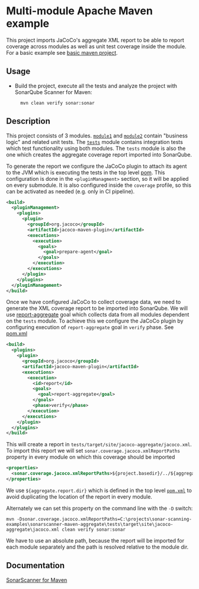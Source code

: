 # Multi-module Apache Maven example

This project imports JaCoCo's aggregate XML report to be able to report coverage across modules as well as unit
test coverage inside the module. For a basic example see [basic maven project](../maven-basic/README.md).

## Usage

* Build the project, execute all the tests and analyze the project with SonarQube Scanner for Maven:

        mvn clean verify sonar:sonar

## Description

This project consists of 3 modules. [`module1`](module1/pom.xml) and [`module2`](module2/pom.xml) contain "business logic" and 
related unit tests. The [`tests`](tests/pom.xml) module contains integration tests which test functionality using both modules. 
The `tests` module is also the one which creates the aggregate coverage report imported into SonarQube.

To generate the report we configure the JaCoCo plugin to attach its agent to the JVM which is executing the tests in the top 
level [pom](pom.xml). This configuration is done in the `<pluginManagment>` section, so it will be applied on every submodule.
It is also configured inside the `coverage` profile, so this can be activated as needed (e.g. only in CI pipeline).

```xml
<build>
  <pluginManagement>
    <plugins>
      <plugin>
        <groupId>org.jacoco</groupId>
        <artifactId>jacoco-maven-plugin</artifactId>
        <executions>
          <execution>
            <goals>
              <goal>prepare-agent</goal>
            </goals>
          </execution>
        </executions>
      </plugin>
    </plugins>
  </pluginManagement>
</build>
```  

Once we have configured JaCoCo to collect coverage data, we need to generate the XML coverage report to be imported into 
SonarQube. We will use [report-aggregate](https://www.jacoco.org/jacoco/trunk/doc/report-aggregate-mojo.html) goal which 
collects data from all modules dependent on the `tests` module. To achieve this we configure the JaCoCo plugin by configuring execution 
 of `report-aggregate` goal in `verify` phase. See [pom.xml](tests/pom.xml) 

```xml
<build>
  <plugins>
    <plugin>
      <groupId>org.jacoco</groupId>
      <artifactId>jacoco-maven-plugin</artifactId>
      <executions>
        <execution>
          <id>report</id>
          <goals>
            <goal>report-aggregate</goal>
          </goals>
          <phase>verify</phase>
        </execution>
      </executions>
    </plugin>
  </plugins>
</build>
``` 

This will create a report in `tests/target/site/jacoco-aggregate/jacoco.xml`. To import this report we will set 
`sonar.coverage.jacoco.xmlReportPaths` property in every module on which this coverage should be imported

```xml
<properties>
  <sonar.coverage.jacoco.xmlReportPaths>${project.basedir}/../${aggregate.report.dir}</sonar.coverage.jacoco.xmlReportPaths>
</properties>
``` 

We use `${aggregate.report.dir}` which is defined in the top level [`pom.xml`](pom.xml) to avoid duplicating the location of the 
report in every module.

Alternately we can set this property on the command line with the `-D` switch:

```
mvn -Dsonar.coverage.jacoco.xmlReportPaths=C:\projects\sonar-scanning-examples\sonarscanner-maven-aggregate\tests\target\site\jacoco-aggregate\jacoco.xml clean verify sonar:sonar 
```

We have to use an absolute path, because the report will be imported for each module separately and the path is resolved relative to the module dir.
    
        
## Documentation

[SonarScanner for Maven](https://docs.sonarqube.org/latest/analysis/scan/sonarscanner-for-maven/)
